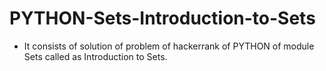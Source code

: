 # PYTHON-Sets-Introduction-to-Sets
- It consists of solution of problem of hackerrank of PYTHON of module Sets called as Introduction to Sets.
